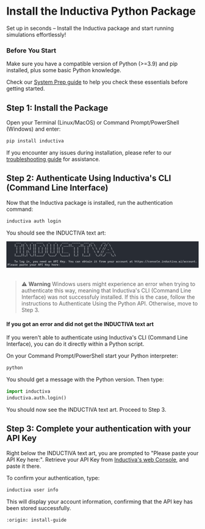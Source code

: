 # Install the Inductiva Python Package

Set up in seconds – Install the Inductiva package and start running simulations effortlessly!

### Before You Start

Make sure you have a compatible version of Python (>=3.9) and pip installed, plus some basic Python knowledge.

Check our <a href="/guides/systemrequirements">System Prep guide</a> to help you check these essentials before getting started.

<!-- Check our <a href="https://docs.inductiva.ai/en/latest/preinstallation/system/system-requirements.html#">System Prep guide</a> to help you check these essentials before getting started.   -->

## Step 1: Install the Package

Open your Terminal (Linux/MacOS) or Command Prompt/PowerShell (Windows) and enter:

```python
pip install inductiva
```

If you encounter any issues during installation, please refer to our [troubleshooting guide](https://website-staging.inductiva.ai/guides/how-it-works/get-started/troubleshooting) for assistance.

## Step 2: Authenticate Using Inductiva's CLI (Command Line Interface)

Now that the Inductiva package is installed, run the authentication command:

```python
inductiva auth login
```

You should see the INDUCTIVA text art:
<div align="left">
    <img src="../_static/inductiva_authenticate.png" alt="inductiva_authenticate" width="700">
</div>
<br>

> ⚠️ **Warning**
> Windows users might experience an error when trying to authenticate this way, meaning that Inductiva's CLI (Command Line Interface) was not successfuly installed.
> If this is the case, follow the instructions to Authenticate Using the Python API. Otherwise, move to Step 3.

#### If you got an error and did not get the INDUCTIVA text art

If you weren't able to authenticate using Inductiva's CLI (Command Line Interface), you can do it directly within a Python script.

On your Command Prompt/PowerShell start your Python interpreter:

```python
python
```

You should get a message with the Python version.
Then type:

```python
import inductiva
inductiva.auth.login()
```

You should now see the INDUCTIVA text art. Proceed to Step 3.

## Step 3: Complete your authentication with your API Key

Right below the INDUCTIVA text art, you are prompted to "Please paste your API Key here:".
Retrieve your API Key from [Inductiva's web Console](https://console.inductiva.ai/account/profile), and paste it there.

To confirm your authentication, type:

```python
inductiva user info
```

This will display your account information, confirming that the API key has been stored successfully.

```{banner_small}
:origin: install-guide
```
